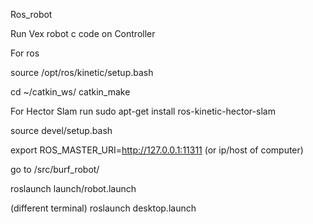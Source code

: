Ros_robot

Run Vex robot c code on Controller 

For ros

source /opt/ros/kinetic/setup.bash

cd ~/catkin_ws/
catkin_make

For Hector Slam run
sudo apt-get install ros-kinetic-hector-slam

source devel/setup.bash

export ROS_MASTER_URI=http://127.0.0.1:11311 (or ip/host of computer)

go to /src/burf_robot/

roslaunch launch/robot.launch

(different terminal)
roslaunch desktop.launch

